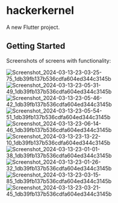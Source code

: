 # hackerkernel

A new Flutter project.

## Getting Started

Screenshots of screens with functionality: 

![Screenshot_2024-03-13-23-03-25-75_1db39fb137b536cdfa604ed344c3145b](https://github.com/Shonu72/hackerkernel_assignment/assets/67668844/48fd4ae9-b59f-4f37-892f-877da35eb0ce)
![Screenshot_2024-03-13-23-05-31-49_1db39fb137b536cdfa604ed344c3145b](https://github.com/Shonu72/hackerkernel_assignment/assets/67668844/0d76d14a-d036-4c3b-bf76-ac991ec1fe25)
![Screenshot_2024-03-13-23-05-46-42_1db39fb137b536cdfa604ed344c3145b](https://github.com/Shonu72/hackerkernel_assignment/assets/67668844/8208e773-265f-4490-995a-cd5d6a93ee1a)
![Screenshot_2024-03-13-23-05-54-51_1db39fb137b536cdfa604ed344c3145b](https://github.com/Shonu72/hackerkernel_assignment/assets/67668844/38440da5-e67b-49d3-900c-c68168ae0fab)
![Screenshot_2024-03-13-23-06-14-46_1db39fb137b536cdfa604ed344c3145b](https://github.com/Shonu72/hackerkernel_assignment/assets/67668844/04ccea62-3c29-4781-bb38-ee0cd18333a3)
![Screenshot_2024-03-13-23-13-22-10_1db39fb137b536cdfa604ed344c3145b](https://github.com/Shonu72/hackerkernel_assignment/assets/67668844/df5b3d0c-cedf-419b-8537-7044a04de407)
![Screenshot_2024-03-13-23-01-01-38_1db39fb137b536cdfa604ed344c3145b](https://github.com/Shonu72/hackerkernel_assignment/assets/67668844/c4551918-a789-417f-bf3b-6faed3f2e040)
![Screenshot_2024-03-13-23-01-26-32_1db39fb137b536cdfa604ed344c3145b](https://github.com/Shonu72/hackerkernel_assignment/assets/67668844/9ac2b26f-21c5-4de4-a638-717a7e25a2c6)
![Screenshot_2024-03-13-23-03-15-85_1db39fb137b536cdfa604ed344c3145b](https://github.com/Shonu72/hackerkernel_assignment/assets/67668844/8bcbf784-0ced-4bd2-a875-9310df0783ad)
![Screenshot_2024-03-13-23-03-21-45_1db39fb137b536cdfa604ed344c3145b](https://github.com/Shonu72/hackerkernel_assignment/assets/67668844/1fd3dbf3-1b84-4f00-83a8-f909be1d4dda)
